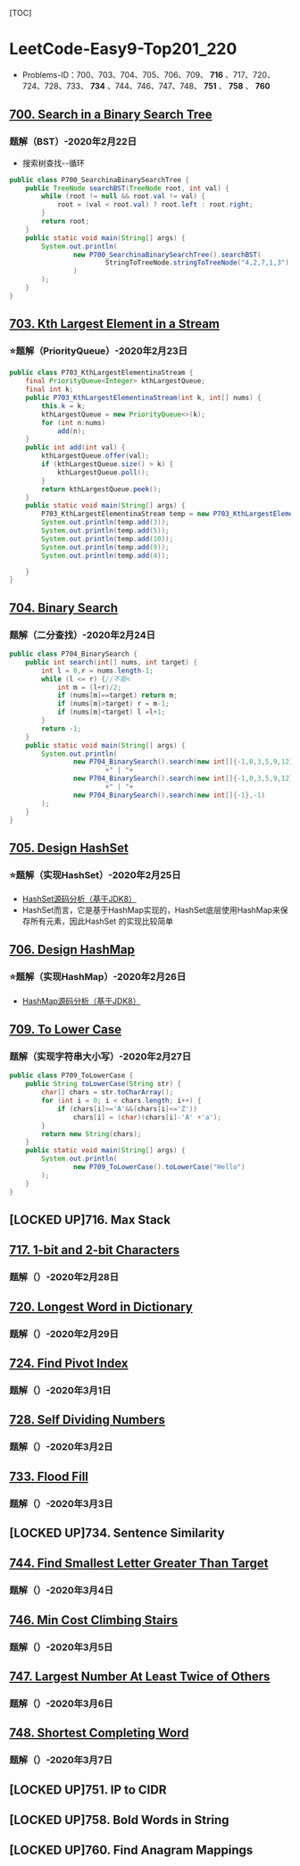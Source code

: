 [TOC]

# LeetCode-Easy9-Top201_220

-   Problems-ID：700、703、704、705、706、709、 **716** 、717、720、724、728、733、 **734** 、744、746、747、748、 **751** 、 **758** 、 **760**

## [700. Search in a Binary Search Tree](https://leetcode.com/problems/search-in-a-binary-search-tree/)

### 题解（BST）-2020年2月22日

-   搜索树查找--循环

```java
public class P700_SearchinaBinarySearchTree {
    public TreeNode searchBST(TreeNode root, int val) {
        while (root != null && root.val != val) {
            root = (val < root.val) ? root.left : root.right;
        }
        return root;
    }
    public static void main(String[] args) {
        System.out.println(
                new P700_SearchinaBinarySearchTree().searchBST(
                        StringToTreeNode.stringToTreeNode("4,2,7,1,3"),5
                )
        );
    }
}
```

## [703. Kth Largest Element in a Stream](https://leetcode.com/problems/kth-largest-element-in-a-stream/)

### ⭐题解（PriorityQueue）-2020年2月23日

```java
public class P703_KthLargestElementinaStream {
    final PriorityQueue<Integer> kthLargestQueue;
    final int k;
    public P703_KthLargestElementinaStream(int k, int[] nums) {
        this.k = k;
        kthLargestQueue = new PriorityQueue<>(k);
        for (int n:nums)
            add(n);
    }
    public int add(int val) {
        kthLargestQueue.offer(val);
        if (kthLargestQueue.size() > k) {
            kthLargestQueue.poll();
        }
        return kthLargestQueue.peek();
    }
    public static void main(String[] args) {
        P703_KthLargestElementinaStream temp = new P703_KthLargestElementinaStream(3,new int[]{4,5,8,2});
        System.out.println(temp.add(3));
        System.out.println(temp.add(5));
        System.out.println(temp.add(10));
        System.out.println(temp.add(9));
        System.out.println(temp.add(4));

    }
}
```

## [704. Binary Search](https://leetcode.com/problems/binary-search/)

### 题解（二分查找）-2020年2月24日

```java
public class P704_BinarySearch {
    public int search(int[] nums, int target) {
        int l = 0,r = nums.length-1;
        while (l <= r) {//不能<
            int m = (l+r)/2;
            if (nums[m]==target) return m;
            if (nums[m]>target) r = m-1;
            if (nums[m]<target) l =l+1;
        }
        return -1;
    }
    public static void main(String[] args) {
        System.out.println(
                new P704_BinarySearch().search(new int[]{-1,0,3,5,9,12},9)
                        +" | "+
                new P704_BinarySearch().search(new int[]{-1,0,3,5,9,12},7)
                        +" | "+
                new P704_BinarySearch().search(new int[]{-1},-1)
        );
    }
}
```

## [705. Design HashSet](https://leetcode.com/problems/design-hashset/)

### ⭐题解（实现HashSet）-2020年2月25日

-   [HashSet源码分析（基于JDK8）](https://blog.csdn.net/fighterandknight/article/details/66585997)
-   HashSet而言，它是基于HashMap实现的，HashSet底层使用HashMap来保存所有元素，因此HashSet 的实现比较简单

## [706. Design HashMap](https://leetcode.com/problems/design-hashmap/)

### ⭐题解（实现HashMap）-2020年2月26日

-   [HashMap源码分析（基于JDK8）](https://blog.csdn.net/fighterandknight/article/details/61624150)

## [709. To Lower Case](https://leetcode.com/problems/to-lower-case/)

### 题解（实现字符串大小写）-2020年2月27日

```java
public class P709_ToLowerCase {
    public String toLowerCase(String str) {
        char[] chars = str.toCharArray();
        for (int i = 0; i < chars.length; i++) {
            if (chars[i]>='A'&&(chars[i]<='Z'))
                chars[i] = (char)(chars[i]-'A' +'a');
        }
        return new String(chars);
    }
    public static void main(String[] args) {
        System.out.println(
                new P709_ToLowerCase().toLowerCase("Hello")
        );
    }
}
```

## [LOCKED UP]716.	Max Stack

## [717. 1-bit and 2-bit Characters](https://leetcode.com/problems/1-bit-and-2-bit-characters/)

### 题解（）-2020年2月28日

## [720. Longest Word in Dictionary](https://leetcode.com/problems/longest-word-in-dictionary/)

### 题解（）-2020年2月29日

## [724. Find Pivot Index](https://leetcode.com/problems/find-pivot-index/)

### 题解（）-2020年3月1日

## [728. Self Dividing Numbers](https://leetcode.com/problems/self-dividing-numbers/)

### 题解（）-2020年3月2日

## [733. Flood Fill](https://leetcode.com/problems/flood-fill/)

### 题解（）-2020年3月3日

## [LOCKED UP]734.	Sentence Similarity

## [744. Find Smallest Letter Greater Than Target](https://leetcode.com/problems/find-smallest-letter-greater-than-target/)

### 题解（）-2020年3月4日

## [746. Min Cost Climbing Stairs](https://leetcode.com/problems/min-cost-climbing-stairs/)

### 题解（）-2020年3月5日

## [747. Largest Number At Least Twice of Others](https://leetcode.com/problems/largest-number-at-least-twice-of-others/)

### 题解（）-2020年3月6日

## [748. Shortest Completing Word](https://leetcode.com/problems/shortest-completing-word/)

### 题解（）-2020年3月7日

## [LOCKED UP]751.	IP to CIDR

## [LOCKED UP]758.	Bold Words in String

## [LOCKED UP]760.	Find Anagram Mappings
